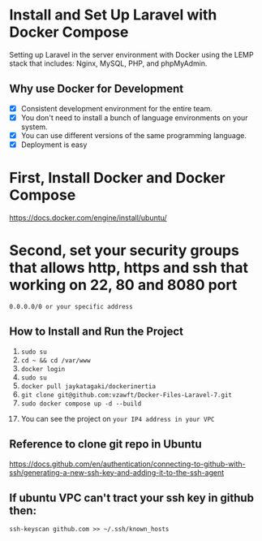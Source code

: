 # Install and Set Up Laravel with Docker Compose

Setting up Laravel in the server environment with Docker using the LEMP stack that includes: Nginx, MySQL, PHP, and phpMyAdmin.

## Why use Docker for Development

- [x] Consistent development environment for the entire team.
- [x] You don't need to install a bunch of language environments on your system.
- [x] You can use different versions of the same programming language.
- [x] Deployment is easy

# First, Install Docker and Docker Compose
https://docs.docker.com/engine/install/ubuntu/

# Second, set your security groups that allows http, https and ssh that working on 22, 80 and 8080 port
```0.0.0.0/0 or your specific address```

## How to Install and Run the Project

1. ```sudo su```
2. ```cd ~ && cd /var/www```
3. ``` docker login ```
1. ```sudo su```
4. ``` docker pull jaykatagaki/dockerinertia ```
3. ``` git clone git@github.com:vzawft/Docker-Files-Laravel-7.git ```
4. ```sudo docker compose up -d --build```
<!-- 10. ```docker compose exec -uroot app sh```
11. ``` chmod -R 755 storage bootstrap/cache ```
12. ``` chmod -R 755 /var/www/storage ```
13. ```composer install ``` installs laravel packages
14. ```php artisan key:generate``` fills up the APP_KEY
15. ```php artisan migrate``` 
16. ```php artisan optimize``` -->
17. You can see the project on ```your IP4 address in your VPC```

## Reference to clone git repo in Ubuntu

https://docs.github.com/en/authentication/connecting-to-github-with-ssh/generating-a-new-ssh-key-and-adding-it-to-the-ssh-agent


## If ubuntu VPC can't tract your ssh key in github then:
```ssh-keyscan github.com >> ~/.ssh/known_hosts```
